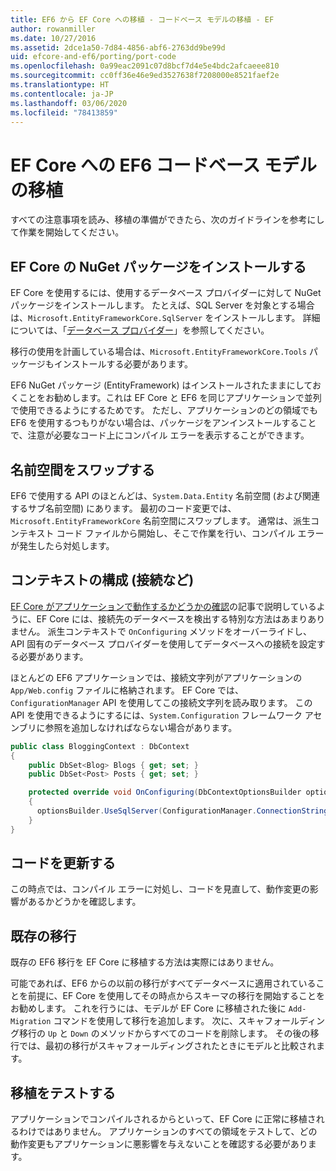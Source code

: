 ```yaml
---
title: EF6 から EF Core への移植 - コードベース モデルの移植 - EF
author: rowanmiller
ms.date: 10/27/2016
ms.assetid: 2dce1a50-7d84-4856-abf6-2763dd9be99d
uid: efcore-and-ef6/porting/port-code
ms.openlocfilehash: 0a99eac2091c07d8bcf7d4e5e4bdc2afcaeee810
ms.sourcegitcommit: cc0ff36e46e9ed3527638f7208000e8521faef2e
ms.translationtype: HT
ms.contentlocale: ja-JP
ms.lasthandoff: 03/06/2020
ms.locfileid: "78413859"
---
```

# <a name="porting-an-ef6-code-based-model-to-ef-core"></a>EF Core への EF6 コードベース モデルの移植

すべての注意事項を読み、移植の準備ができたら、次のガイドラインを参考にして作業を開始してください。

## <a name="install-ef-core-nuget-packages"></a>EF Core の NuGet パッケージをインストールする

EF Core を使用するには、使用するデータベース プロバイダーに対して NuGet パッケージをインストールします。 たとえば、SQL Server を対象とする場合は、`Microsoft.EntityFrameworkCore.SqlServer` をインストールします。 詳細については、「[データベース プロバイダー](../../core/providers/index.md)」を参照してください。

移行の使用を計画している場合は、`Microsoft.EntityFrameworkCore.Tools` パッケージもインストールする必要があります。

EF6 NuGet パッケージ (EntityFramework) はインストールされたままにしておくことをお勧めします。これは EF Core と EF6 を同じアプリケーションで並列で使用できるようにするためです。 ただし、アプリケーションのどの領域でも EF6 を使用するつもりがない場合は、パッケージをアンインストールすることで、注意が必要なコード上にコンパイル エラーを表示することができます。

## <a name="swap-namespaces"></a>名前空間をスワップする

EF6 で使用する API のほとんどは、`System.Data.Entity` 名前空間 (および関連するサブ名前空間) にあります。 最初のコード変更では、`Microsoft.EntityFrameworkCore` 名前空間にスワップします。 通常は、派生コンテキスト コード ファイルから開始し、そこで作業を行い、コンパイル エラーが発生したら対処します。

## <a name="context-configuration-connection-etc"></a>コンテキストの構成 (接続など)

[EF Core がアプリケーションで動作するかどうかの確認](ensure-requirements.md)の記事で説明しているように、EF Core には、接続先のデータベースを検出する特別な方法はあまりありません。 派生コンテキストで `OnConfiguring` メソッドをオーバーライドし、API 固有のデータベース プロバイダーを使用してデータベースへの接続を設定する必要があります。

ほとんどの EF6 アプリケーションでは、接続文字列がアプリケーションの `App/Web.config` ファイルに格納されます。 EF Core では、`ConfigurationManager` API を使用してこの接続文字列を読み取ります。 この API を使用できるようにするには、`System.Configuration` フレームワーク アセンブリに参照を追加しなければならない場合があります。

``` csharp
public class BloggingContext : DbContext
{
    public DbSet<Blog> Blogs { get; set; }
    public DbSet<Post> Posts { get; set; }

    protected override void OnConfiguring(DbContextOptionsBuilder optionsBuilder)
    {
      optionsBuilder.UseSqlServer(ConfigurationManager.ConnectionStrings["BloggingDatabase"].ConnectionString);
    }
}
```

## <a name="update-your-code"></a>コードを更新する

この時点では、コンパイル エラーに対処し、コードを見直して、動作変更の影響があるかどうかを確認します。

## <a name="existing-migrations"></a>既存の移行

既存の EF6 移行を EF Core に移植する方法は実際にはありません。

可能であれば、EF6 からの以前の移行がすべてデータベースに適用されていることを前提に、EF Core を使用してその時点からスキーマの移行を開始することをお勧めします。 これを行うには、モデルが EF Core に移植された後に `Add-Migration` コマンドを使用して移行を追加します。 次に、スキャフォールディング移行の `Up` と `Down` のメソッドからすべてのコードを削除します。 その後の移行では、最初の移行がスキャフォールディングされたときにモデルと比較されます。

## <a name="test-the-port"></a>移植をテストする

アプリケーションでコンパイルされるからといって、EF Core に正常に移植されるわけではありません。 アプリケーションのすべての領域をテストして、どの動作変更もアプリケーションに悪影響を与えないことを確認する必要があります。
